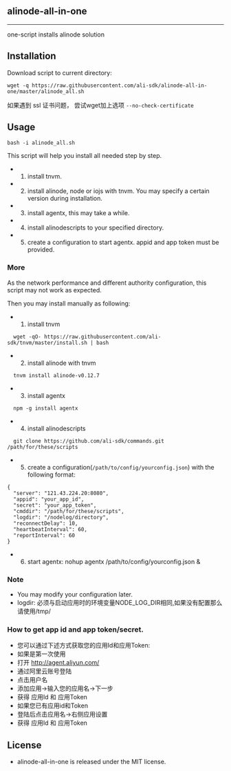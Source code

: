 
## alinode-all-in-one
---
one-script installs alinode solution

## Installation

Download script to current directory:

```
wget -q https://raw.githubusercontent.com/ali-sdk/alinode-all-in-one/master/alinode_all.sh
```

如果遇到 ssl 证书问题， 尝试wget加上选项 `--no-check-certificate`

## Usage

```
bash -i alinode_all.sh
```

This script will help you install all needed step by step.

 - 1. install tnvm.
 - 2. install alinode, node or iojs with tnvm. You may specify a certain version during  installation.
 - 3. install agentx, this may take a while.
 - 4. install alinodescripts to your specified directory.
 - 5. create a configuration to start agentx. appid and app token must be provided.

### More
As the network performance and different authority configuration, this script may not work as expected.

Then you may install manually as following:

 - 1. install tnvm
```
  wget -qO- https://raw.githubusercontent.com/ali-sdk/tnvm/master/install.sh | bash
```
 - 2. install alinode with tnvm
```
  tnvm install alinode-v0.12.7
```
 - 3. install agentx
```
  npm -g install agentx
```
 - 4. install alinodescripts
```
  git clone https://github.com/ali-sdk/commands.git /path/for/these/scripts
```
 - 5. create a configuration(`/path/to/config/yourconfig.json`) with the following format:

```
{
  "server": "121.43.224.20:8080",
  "appid": "your_app_id",
  "secret": "your_app_token",
  "cmddir": "/path/for/these/scripts",
  "logdir": "/nodelog/directory",
  "reconnectDelay": 10,
  "heartbeatInterval": 60,
  "reportInterval": 60
}
```

 - 6. start agentx: nohup agentx /path/to/config/yourconfig.json &

### Note
 - You may modify your configuration later.
 - logdir: 必须与启动应用时的环境变量NODE_LOG_DIR相同,如果没有配置那么请使用/tmp/

### How to get app id and app token/secret.

 - 您可以通过下述方式获取您的应用Id和应用Token:
 - 如果是第一次使用
 - 打开 http://agent.aliyun.com/
 - 通过阿里云账号登陆
 - 点击用户名
 - 添加应用->输入您的应用名->下一步
 - 获得 应用Id 和 应用Token
 - 如果您已有应用id和Token
 - 登陆后点击应用名->右侧应用设置
 - 获得 应用Id 和 应用Token


## License

 - alinode-all-in-one is released under the MIT license.
